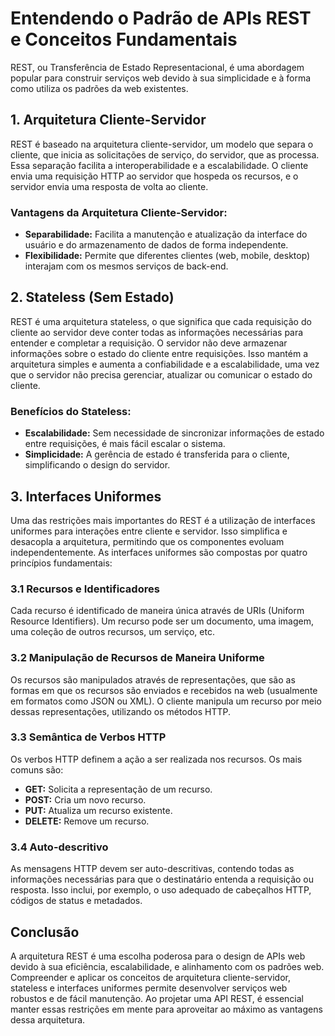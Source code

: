 # Entendendo o Padrão de APIs REST e Conceitos Fundamentais

REST, ou Transferência de Estado Representacional, é uma abordagem popular para construir serviços web devido à sua simplicidade e à forma como utiliza os padrões da web existentes. 

## 1. Arquitetura Cliente-Servidor

REST é baseado na arquitetura cliente-servidor, um modelo que separa o cliente, que inicia as solicitações de serviço, do servidor, que as processa. Essa separação facilita a interoperabilidade e a escalabilidade. O cliente envia uma requisição HTTP ao servidor que hospeda os recursos, e o servidor envia uma resposta de volta ao cliente.

### Vantagens da Arquitetura Cliente-Servidor:
- **Separabilidade:** Facilita a manutenção e atualização da interface do usuário e do armazenamento de dados de forma independente.
- **Flexibilidade:** Permite que diferentes clientes (web, mobile, desktop) interajam com os mesmos serviços de back-end.

## 2. Stateless (Sem Estado)

REST é uma arquitetura stateless, o que significa que cada requisição do cliente ao servidor deve conter todas as informações necessárias para entender e completar a requisição. O servidor não deve armazenar informações sobre o estado do cliente entre requisições. Isso mantém a arquitetura simples e aumenta a confiabilidade e a escalabilidade, uma vez que o servidor não precisa gerenciar, atualizar ou comunicar o estado do cliente.

### Benefícios do Stateless:
- **Escalabilidade:** Sem necessidade de sincronizar informações de estado entre requisições, é mais fácil escalar o sistema.
- **Simplicidade:** A gerência de estado é transferida para o cliente, simplificando o design do servidor.

## 3. Interfaces Uniformes

Uma das restrições mais importantes do REST é a utilização de interfaces uniformes para interações entre cliente e servidor. Isso simplifica e desacopla a arquitetura, permitindo que os componentes evoluam independentemente. As interfaces uniformes são compostas por quatro princípios fundamentais:

### 3.1 Recursos e Identificadores
Cada recurso é identificado de maneira única através de URIs (Uniform Resource Identifiers). Um recurso pode ser um documento, uma imagem, uma coleção de outros recursos, um serviço, etc.

### 3.2 Manipulação de Recursos de Maneira Uniforme
Os recursos são manipulados através de representações, que são as formas em que os recursos são enviados e recebidos na web (usualmente em formatos como JSON ou XML). O cliente manipula um recurso por meio dessas representações, utilizando os métodos HTTP.

### 3.3 Semântica de Verbos HTTP
Os verbos HTTP definem a ação a ser realizada nos recursos. Os mais comuns são:
- **GET:** Solicita a representação de um recurso.
- **POST:** Cria um novo recurso.
- **PUT:** Atualiza um recurso existente.
- **DELETE:** Remove um recurso.

### 3.4 Auto-descritivo
As mensagens HTTP devem ser auto-descritivas, contendo todas as informações necessárias para que o destinatário entenda a requisição ou resposta. Isso inclui, por exemplo, o uso adequado de cabeçalhos HTTP, códigos de status e metadados.

## Conclusão

A arquitetura REST é uma escolha poderosa para o design de APIs web devido à sua eficiência, escalabilidade, e alinhamento com os padrões web. Compreender e aplicar os conceitos de arquitetura cliente-servidor, stateless e interfaces uniformes permite desenvolver serviços web robustos e de fácil manutenção. Ao projetar uma API REST, é essencial manter essas restrições em mente para aproveitar ao máximo as vantagens dessa arquitetura.